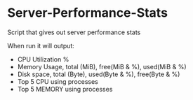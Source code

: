 # Server-Performance-Stats
Script that gives out server performance stats

When run it will output:
* CPU Utilization %
* Memory Usage, total (MiB), free(MiB & %), used(MiB & %)
* Disk space, total (Byte), used(Byte & %), free(Byte & %)
* Top 5 CPU using processes
* Top 5 MEMORY using processes
